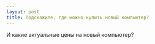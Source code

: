 ```yaml
---
layout: post 
title: Подскажите, где можно купить новый компьютер? 
--- 
```

И какие актуальные цены на новый компьютер?